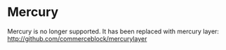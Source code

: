 Mercury
=====================================
Mercury is no longer supported. It has been replaced with mercury layer: http://github.com/commerceblock/mercurylayer
